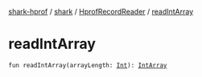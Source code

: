 [shark-hprof](../../index.md) / [shark](../index.md) / [HprofRecordReader](index.md) / [readIntArray](./read-int-array.md)

# readIntArray

`fun readIntArray(arrayLength: `[`Int`](https://kotlinlang.org/api/latest/jvm/stdlib/kotlin/-int/index.html)`): `[`IntArray`](https://kotlinlang.org/api/latest/jvm/stdlib/kotlin/-int-array/index.html)
